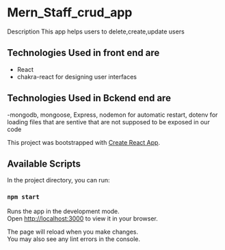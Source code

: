 # Mern_Staff_crud_app

Description
This app helps users to delete,create,update users

## Technologies Used in front end are
- React
- chakra-react for designing user interfaces
## Technologies Used in Bckend end are
-mongodb, mongoose, Express, nodemon for automatic restart, dotenv for loading files that are sentive that are not supposed to be exposed in our code

This project was bootstrapped with [Create React App](https://github.com/facebook/create-react-app).

## Available Scripts

In the project directory, you can run:

### `npm start`

Runs the app in the development mode.\
Open [http://localhost:3000](http://localhost:3000) to view it in your browser.

The page will reload when you make changes.\
You may also see any lint errors in the console.
